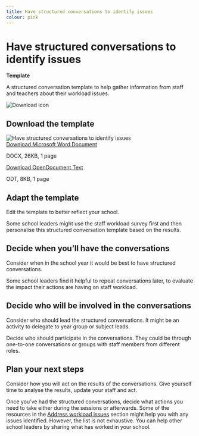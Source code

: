 ```yaml
---
title: Have structured conversations to identify issues
colour: pink
---
```


# Have structured conversations to identify issues

<strong class="govuk-tag">Template</strong>

A structured conversation template to help gather information from staff and
teachers about their workload issues.

<div class="info-box">
  <div class="info-box__corner">
    <img src="/assets/images/download-icon.svg" alt="Download icon">
  </div>
  <h2 class="govuk-heading-m">
    Download the template
  </h2>
  <div class="govuk-grid-row info-box__download-content">
    <div class="govuk-grid-column-one-half">
      <img src="/assets/images/identify--have-structured-conversations-with-staff.jpg" alt="Have structured conversations to identify issues" class="dfe-file-preview-image">
    </div>
    <div class="govuk-grid-column-one-half">
      <a class="govuk-body" href="<%= @base_url %>/assets/files/Identify structured conversation template.docx">
        Download Microsoft Word Document
      </a>
      <p>
        DOCX, 26KB, 1 page
      </p>
      <a class="govuk-body" href="<%= @base_url %>/assets/files/Identify structured conversation template.odt">
        Download OpenDocument Text
      </a>
      <p>
        ODT, 8KB, 1 page
      </p>
    </div>
  </div>
</div>

## Adapt the template

Edit the template to better reflect your school.

Some school leaders might use the staff workload survey first and then
personalise this structured conversation template based on the results.

## Decide when you’ll have the conversations

Consider when in the school year it would be best to have structured
conversations.

Some school leaders find it helpful to repeat conversations later, to evaluate
the impact their actions are having on staff workload.

## Decide who will be involved in the conversations

Consider who should lead the structured conversations. It might be an activity
to delegate to year group or subject leads.

Decide who should participate in the conversations. They could be through
one-to-one conversations or groups with staff members from different roles.

## Plan your next steps

Consider how you will act on the results of the conversations. Give yourself
time to analyse the results, update your staff and act.

Once you’ve had the structured conversations, decide what actions you need to
take either during the sessions or afterwards. Some of the resources in the
[Address workload issues](/workload-reduction-toolkit/address-workload-issues/)
section might help you with any issues identified. However, the list is not
exhaustive. You can help other school leaders by sharing what has worked in your
school.
